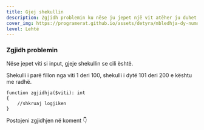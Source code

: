 ```yaml
---
title: Gjej shekullin
description: Zgjidh problemin ku nëse ju jepet një vit atëher ju duhet ta gjeni se cili shekull është.
cover_img: https://programerat.github.io/assets/detyra/mbledhja-dy-numrave.png
level: Lehtë
---
```


### Zgjidh problemin 

Nëse jepet viti si input, gjeje shekullin se cili është.    

Shekulli i parë fillon nga viti 1 deri 100, shekulli i dytë 101 deri 200 e kështu me radhë.    

```
function zgjidhja($viti): int
{
    //shkruaj logjiken
}
```

Postojeni zgjidhjen në koment 👇